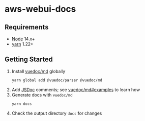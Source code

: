 # aws-webui-docs

## Requirements

- [Node](https://nodejs.org/en/download/) 14.x+
- [yarn](https://classic.yarnpkg.com/lang/en/docs/install) 1.22+

## Getting Started

1. Install [vuedoc/md](https://github.com/vuedoc/md) globally
   ```bash
   yarn global add @vuedoc/parser @vuedoc/md
   ```
1. Add [JSDoc](https://jsdoc.app/) comments; see [vuedoc/md#examples](https://github.com/vuedoc/md#examples) to learn how
1. Generate docs with `vuedoc/md`
   ```bash
   yarn docs
   ```
1. Check the output directory `docs` for changes